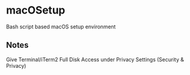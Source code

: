 # macOSetup

Bash script based macOS setup environment

## Notes

Give Terminal/iTerm2 Full Disk Access under Privacy Settings (Security & Privacy)
